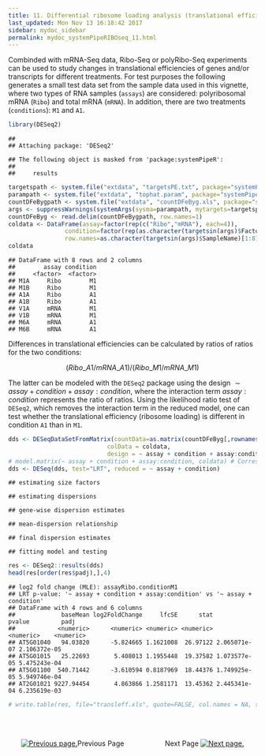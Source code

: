 ```yaml
---
title: 11. Differential ribosome loading analysis (translational efficiency)
last_updated: Mon Nov 13 16:18:42 2017
sidebar: mydoc_sidebar
permalink: mydoc_systemPipeRIBOseq_11.html
---
```


Combinded with mRNA-Seq data, Ribo-Seq or polyRibo-Seq experiments can be used
to study changes in translational efficiencies of genes and/or transcripts for
different treatments. For test purposes the following generates a small test
data set from the sample data used in this vignette, where two types of RNA
samples (`assays`) are considered: polyribosomal mRNA (`Ribo`)
and total mRNA (`mRNA`). In addition, there are two treatments
(`conditions`): `M1` and `A1`. 


```r
library(DESeq2)
```

```
## 
## Attaching package: 'DESeq2'
```

```
## The following object is masked from 'package:systemPipeR':
## 
##     results
```

```r
targetspath <- system.file("extdata", "targetsPE.txt", package="systemPipeR")
parampath <- system.file("extdata", "tophat.param", package="systemPipeR")
countDFeBygpath <- system.file("extdata", "countDFeByg.xls", package="systemPipeR")
args <- suppressWarnings(systemArgs(sysma=parampath, mytargets=targetspath))
countDFeByg <- read.delim(countDFeBygpath, row.names=1)
coldata <- DataFrame(assay=factor(rep(c("Ribo","mRNA"), each=4)), 
                condition=factor(rep(as.character(targetsin(args)$Factor[1:4]), 2)), 
                row.names=as.character(targetsin(args)$SampleName)[1:8])
coldata
```

```
## DataFrame with 8 rows and 2 columns
##        assay condition
##     <factor>  <factor>
## M1A     Ribo        M1
## M1B     Ribo        M1
## A1A     Ribo        A1
## A1B     Ribo        A1
## V1A     mRNA        M1
## V1B     mRNA        M1
## M6A     mRNA        A1
## M6B     mRNA        A1
```

Differences in translational efficiencies can be calculated by ratios of ratios
for the two conditions: 

$$(Ribo\_A1 / mRNA\_A1) / (Ribo\_M1 / mRNA\_M1)$$


The latter can be modeled with the `DESeq2` package using the design $\sim assay + condition + assay:condition$, 
where the interaction term $assay:condition$
represents the ratio of ratios. Using the likelihood ratio test of
`DESeq2`, which removes the interaction term in the reduced model, one
can test whether the translational efficiency (ribosome loading) is different
in condition `A1` than in `M1`.


```r
dds <- DESeqDataSetFromMatrix(countData=as.matrix(countDFeByg[,rownames(coldata)]), 
                            colData = coldata, 
                            design = ~ assay + condition + assay:condition)
# model.matrix(~ assay + condition + assay:condition, coldata) # Corresponding design matrix
dds <- DESeq(dds, test="LRT", reduced = ~ assay + condition)
```

```
## estimating size factors
```

```
## estimating dispersions
```

```
## gene-wise dispersion estimates
```

```
## mean-dispersion relationship
```

```
## final dispersion estimates
```

```
## fitting model and testing
```

```r
res <- DESeq2::results(dds)
head(res[order(res$padj),],4)
```

```
## log2 fold change (MLE): assayRibo.conditionM1 
## LRT p-value: '~ assay + condition + assay:condition' vs '~ assay + condition' 
## DataFrame with 4 rows and 6 columns
##             baseMean log2FoldChange     lfcSE      stat       pvalue         padj
##            <numeric>      <numeric> <numeric> <numeric>    <numeric>    <numeric>
## AT5G01040   94.03820      -5.824665 1.1621008  26.97122 2.065071e-07 2.106372e-05
## AT5G01015   25.22693       5.408013 1.1955448  19.37582 1.073577e-05 5.475243e-04
## AT5G01100  540.71442      -3.610594 0.8187969  18.44376 1.749925e-05 5.949746e-04
## AT2G01021 9227.94454       4.863866 1.2581171  13.45362 2.445341e-04 6.235619e-03
```

```r
# write.table(res, file="transleff.xls", quote=FALSE, col.names = NA, sep="\t")
```

<br><br><center><a href="mydoc_systemPipeRIBOseq_10.html"><img src="images/left_arrow.png" alt="Previous page."></a>Previous Page &nbsp; &nbsp; &nbsp; &nbsp; &nbsp; &nbsp; &nbsp; &nbsp; &nbsp; &nbsp; Next Page
<a href="mydoc_systemPipeRIBOseq_12.html"><img src="images/right_arrow.png" alt="Next page."></a></center>
